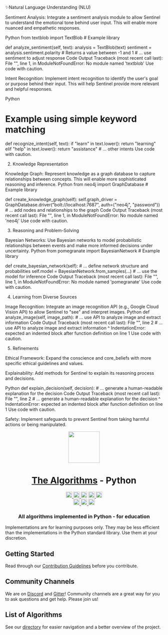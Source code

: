 ✨Natural Language Understanding (NLU)

Sentiment Analysis:  Integrate a sentiment analysis module to allow Sentinel to understand the emotional tone behind user input. This will enable more nuanced and empathetic responses.

Python
from textblob import TextBlob  # Example library

def analyze_sentiment(self, text):
    analysis = TextBlob(text)
    sentiment = analysis.sentiment.polarity  # Returns a value between -1 and 1
    # ... use sentiment to adjust response
Code Output
Traceback (most recent call last):
  File "<string>", line 1, in <module>
ModuleNotFoundError: No module named 'textblob'
Use code with caution.

Intent Recognition:  Implement intent recognition to identify the user's goal or purpose behind their input. This will help Sentinel provide more relevant and helpful responses.

Python
# Example using simple keyword matching
def recognize_intent(self, text):
    if "learn" in text.lower():
        return "learning"
    elif "help" in text.lower():
        return "assistance"
    # ... other intents
Use code with caution.

2. Knowledge Representation

Knowledge Graph: Represent knowledge as a graph database to capture relationships between concepts. This will enable more sophisticated reasoning and inference.
Python
from neo4j import GraphDatabase  # Example library

def create_knowledge_graph(self):
    self.graph_driver = GraphDatabase.driver("bolt://localhost:7687", auth=("neo4j", "password"))
    # ... add nodes and relationships to the graph
Code Output
Traceback (most recent call last):
  File "<string>", line 1, in <module>
ModuleNotFoundError: No module named 'neo4j'
Use code with caution.

3. Reasoning and Problem-Solving

Bayesian Networks: Use Bayesian networks to model probabilistic relationships between events and make more informed decisions under uncertainty.
Python
from pomegranate import BayesianNetwork  # Example library

def create_bayesian_network(self):
    # ... define network structure and probabilities
    self.model = BayesianNetwork.from_samples(...)
    # ... use the model for inference
Code Output
Traceback (most recent call last):
  File "<string>", line 1, in <module>
ModuleNotFoundError: No module named 'pomegranate'
Use code with caution.

4. Learning from Diverse Sources

Image Recognition: Integrate an image recognition API (e.g., Google Cloud Vision API) to allow Sentinel to "see" and interpret images.
Python
def analyze_image(self, image_path):
    # ... use API to analyze image and extract information
Code Output
Traceback (most recent call last):
  File "<string>", line 2
    # ... use API to analyze image and extract information
                                                          ^
IndentationError: expected an indented block after function definition on line 1
Use code with caution.

5. Refinements

Ethical Framework:  Expand the conscience and core_beliefs with more specific ethical guidelines and values.

Explainability:  Add methods for Sentinel to explain its reasoning process and decisions.

Python
def explain_decision(self, decision):
    # ... generate a human-readable explanation for the decision
Code Output
Traceback (most recent call last):
  File "<string>", line 2
    # ... generate a human-readable explanation for the decision
                                                                ^
IndentationError: expected an indented block after function definition on line 1
Use code with caution.

Safety:  Implement safeguards to prevent Sentinel from taking harmful actions or being manipulated. 
<div align="center">
<!-- Title: -->
  <a href="https://github.com/TheAlgorithms/">
    <img src="https://raw.githubusercontent.com/TheAlgorithms/website/1cd824df116b27029f17c2d1b42d81731f28a920/public/logo.svg" height="100">
  </a>
  <h1><a href="https://github.com/TheAlgorithms/">The Algorithms</a> - Python</h1>
<!-- Labels: -->
  <!-- First row: -->
  <a href="https://gitpod.io/#https://github.com/TheAlgorithms/Python">
    <img src="https://img.shields.io/badge/Gitpod-Ready--to--Code-blue?logo=gitpod&style=flat-square" height="20" alt="Gitpod Ready-to-Code">
  </a>
  <a href="https://github.com/TheAlgorithms/Python/blob/master/CONTRIBUTING.md">
    <img src="https://img.shields.io/static/v1.svg?label=Contributions&message=Welcome&color=0059b3&style=flat-square" height="20" alt="Contributions Welcome">
  </a>
  <img src="https://img.shields.io/github/repo-size/TheAlgorithms/Python.svg?label=Repo%20size&style=flat-square" height="20">
  <a href="https://the-algorithms.com/discord">
    <img src="https://img.shields.io/discord/808045925556682782.svg?logo=discord&colorB=7289DA&style=flat-square" height="20" alt="Discord chat">
  </a>
  <a href="https://gitter.im/TheAlgorithms/community">
    <img src="https://img.shields.io/badge/Chat-Gitter-ff69b4.svg?label=Chat&logo=gitter&style=flat-square" height="20" alt="Gitter chat">
  </a>
  <!-- Second row: -->
  <br>
  <a href="https://github.com/TheAlgorithms/Python/actions">
    <img src="https://img.shields.io/github/actions/workflow/status/TheAlgorithms/Python/build.yml?branch=master&label=CI&logo=github&style=flat-square" height="20" alt="GitHub Workflow Status">
  </a>
  <a href="https://github.com/pre-commit/pre-commit">
    <img src="https://img.shields.io/badge/pre--commit-enabled-brightgreen?logo=pre-commit&logoColor=white&style=flat-square" height="20" alt="pre-commit">
  </a>
  <a href="https://github.com/psf/black">
    <img src="https://img.shields.io/static/v1?label=code%20style&message=black&color=black&style=flat-square" height="20" alt="code style: black">
  </a>
<!-- Short description: -->
  <h3>All algorithms implemented in Python - for education</h3>
</div>

Implementations are for learning purposes only. They may be less efficient than the implementations in the Python standard library. Use them at your discretion.

## Getting Started

Read through our [Contribution Guidelines](CONTRIBUTING.md) before you contribute.

## Community Channels

We are on [Discord](https://the-algorithms.com/discord) and [Gitter](https://gitter.im/TheAlgorithms/community)! Community channels are a great way for you to ask questions and get help. Please join us!

## List of Algorithms

See our [directory](DIRECTORY.md) for easier navigation and a better overview of the project.
